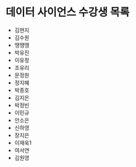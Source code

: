 ﻿# 데이터 사이언스 수강생 목록

- 김현지
- 김수원
- 땡땡땡
- 박유진
- 이유정
- 조유리
- 문정원
- 정지혜
- 박종호
- 김지은
- 박정빈
- 이민규
- 안소은
- 신하영
- 장지은
- 이재욱1
- 여서연
- 김원영

